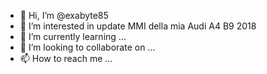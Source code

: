 - 👋 Hi, I’m @exabyte85
- 👀 I’m interested in update MMI della mia Audi A4 B9 2018
- 🌱 I’m currently learning ...
- 💞️ I’m looking to collaborate on ...
- 📫 How to reach me ...

<!---
exabyte85/exabyte85 is a ✨ special ✨ repository because its `README.md` (this file) appears on your GitHub profile.
You can click the Preview link to take a look at your changes.
--->
